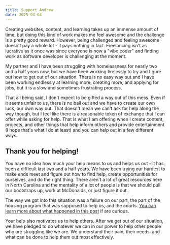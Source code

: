 ```yaml
---
title: Support Andrew
date: 2025-04-04
---
```



Creating websites, content, and learning takes up an immense amount of time, but doing this kind of work makes me feel awesome and the challenge is a pretty good reward. However, being challenged and feeling awesome doesn't pay a whole lot - it pays nothing in fact. Freelancing isn't as lucrative as it once was since everyone is now a "vibe coder" and finding work as software developer is challenging at the moment.

My partner and I have been struggling with homelessness for nearly two and a half years now, but we have been working tirelessly to try and figure out how to get out of our situation. There is no easy way out and I have been working endlessly at learning more, creating more, and applying for jobs, but it is a slow and sometimes frustrating process.

That all being said, I don't expect to be gifted a way out of this mess. Even if it seems unfair to us, there is no bail out and we have to create our own luck, our own way out. That doesn't mean we can't ask for help along the way though, but I feel like there is a reasonable token of exchange that I can offer while asking for help. That is what I am offering when I create content, projects, and other things that help inform others and provide entertainment (I hope that's what I do at least) and you can help out in a few different ways.

## Thank you for helping!

You have no idea how much your help means to us and helps us out - it has been a difficult last two and a half years. We have been trying our hardest to make ends meet and figure out how to find help, create opportunities for ourselves, and do the right thing. There aren't a lot of great resources here in North Carolina and the mentality of a lot of people is that we should pull our bootstraps up, work at McDonalds, or just figure it out. 

The way we got into this situation was a failure on our part, the part of the housing program that was supposed to help us, and the courts. [You can learn more about what happened in this post](/content/articles/about-weismind.md) if are curious.

Your help also motivates us to help others. After we get out of our situation, we have pledged to do whatever we can in our power to help other people who are struggling like we are. We understand their pain, their needs, and what can be done to help them out most effectively.